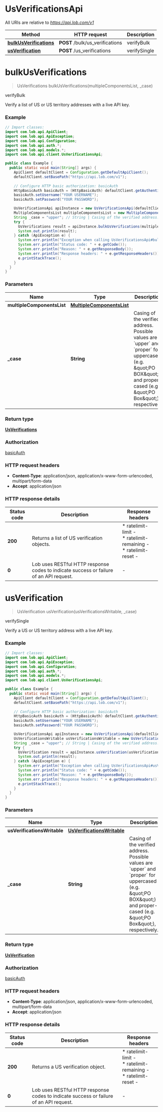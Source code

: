 # UsVerificationsApi

All URIs are relative to *https://api.lob.com/v1*

Method | HTTP request | Description
------------- | ------------- | -------------
[**bulkUsVerifications**](UsVerificationsApi.md#bulkUsVerifications) | **POST** /bulk/us_verifications | verifyBulk
[**usVerification**](UsVerificationsApi.md#usVerification) | **POST** /us_verifications | verifySingle


<a name="bulkUsVerifications"></a>
# **bulkUsVerifications**
> UsVerifications bulkUsVerifications(multipleComponentsList, _case)

verifyBulk

Verify a list of US or US territory addresses with a live API key.

### Example
```java
// Import classes:
import com.lob.api.ApiClient;
import com.lob.api.ApiException;
import com.lob.api.Configuration;
import com.lob.api.auth.*;
import com.lob.api.models.*;
import com.lob.api.client.UsVerificationsApi;

public class Example {
  public static void main(String[] args) {
    ApiClient defaultClient = Configuration.getDefaultApiClient();
    defaultClient.setBasePath("https://api.lob.com/v1");
    
    // Configure HTTP basic authorization: basicAuth
    HttpBasicAuth basicAuth = (HttpBasicAuth) defaultClient.getAuthentication("basicAuth");
    basicAuth.setUsername("YOUR USERNAME");
    basicAuth.setPassword("YOUR PASSWORD");

    UsVerificationsApi apiInstance = new UsVerificationsApi(defaultClient);
    MultipleComponentsList multipleComponentsList = new MultipleComponentsList(); // MultipleComponentsList | 
    String _case = "upper"; // String | Casing of the verified address. Possible values are `upper` and `proper` for uppercased (e.g. \"PO BOX\") and proper-cased (e.g. \"PO Box\"), respectively.
    try {
      UsVerifications result = apiInstance.bulkUsVerifications(multipleComponentsList, _case);
      System.out.println(result);
    } catch (ApiException e) {
      System.err.println("Exception when calling UsVerificationsApi#bulkUsVerifications");
      System.err.println("Status code: " + e.getCode());
      System.err.println("Reason: " + e.getResponseBody());
      System.err.println("Response headers: " + e.getResponseHeaders());
      e.printStackTrace();
    }
  }
}
```

### Parameters

Name | Type | Description  | Notes
------------- | ------------- | ------------- | -------------
 **multipleComponentsList** | [**MultipleComponentsList**](MultipleComponentsList.md)|  |
 **_case** | **String**| Casing of the verified address. Possible values are &#x60;upper&#x60; and &#x60;proper&#x60; for uppercased (e.g. \&quot;PO BOX\&quot;) and proper-cased (e.g. \&quot;PO Box\&quot;), respectively. | [optional] [default to upper] [enum: upper, proper]

### Return type

[**UsVerifications**](UsVerifications.md)

### Authorization

[basicAuth](../README.md#basicAuth)

### HTTP request headers

 - **Content-Type**: application/json, application/x-www-form-urlencoded, multipart/form-data
 - **Accept**: application/json

### HTTP response details
| Status code | Description | Response headers |
|-------------|-------------|------------------|
**200** | Returns a list of US verification objects. |  * ratelimit-limit -  <br>  * ratelimit-remaining -  <br>  * ratelimit-reset -  <br>  |
**0** | Lob uses RESTful HTTP response codes to indicate success or failure of an API request. |  -  |

<a name="usVerification"></a>
# **usVerification**
> UsVerification usVerification(usVerificationsWritable, _case)

verifySingle

Verify a US or US territory address with a live API key.

### Example
```java
// Import classes:
import com.lob.api.ApiClient;
import com.lob.api.ApiException;
import com.lob.api.Configuration;
import com.lob.api.auth.*;
import com.lob.api.models.*;
import com.lob.api.client.UsVerificationsApi;

public class Example {
  public static void main(String[] args) {
    ApiClient defaultClient = Configuration.getDefaultApiClient();
    defaultClient.setBasePath("https://api.lob.com/v1");
    
    // Configure HTTP basic authorization: basicAuth
    HttpBasicAuth basicAuth = (HttpBasicAuth) defaultClient.getAuthentication("basicAuth");
    basicAuth.setUsername("YOUR USERNAME");
    basicAuth.setPassword("YOUR PASSWORD");

    UsVerificationsApi apiInstance = new UsVerificationsApi(defaultClient);
    UsVerificationsWritable usVerificationsWritable = new UsVerificationsWritable(); // UsVerificationsWritable | 
    String _case = "upper"; // String | Casing of the verified address. Possible values are `upper` and `proper` for uppercased (e.g. \"PO BOX\") and proper-cased (e.g. \"PO Box\"), respectively.
    try {
      UsVerification result = apiInstance.usVerification(usVerificationsWritable, _case);
      System.out.println(result);
    } catch (ApiException e) {
      System.err.println("Exception when calling UsVerificationsApi#usVerification");
      System.err.println("Status code: " + e.getCode());
      System.err.println("Reason: " + e.getResponseBody());
      System.err.println("Response headers: " + e.getResponseHeaders());
      e.printStackTrace();
    }
  }
}
```

### Parameters

Name | Type | Description  | Notes
------------- | ------------- | ------------- | -------------
 **usVerificationsWritable** | [**UsVerificationsWritable**](UsVerificationsWritable.md)|  |
 **_case** | **String**| Casing of the verified address. Possible values are &#x60;upper&#x60; and &#x60;proper&#x60; for uppercased (e.g. \&quot;PO BOX\&quot;) and proper-cased (e.g. \&quot;PO Box\&quot;), respectively. | [optional] [default to upper] [enum: upper, proper]

### Return type

[**UsVerification**](UsVerification.md)

### Authorization

[basicAuth](../README.md#basicAuth)

### HTTP request headers

 - **Content-Type**: application/json, application/x-www-form-urlencoded, multipart/form-data
 - **Accept**: application/json

### HTTP response details
| Status code | Description | Response headers |
|-------------|-------------|------------------|
**200** | Returns a US verification object. |  * ratelimit-limit -  <br>  * ratelimit-remaining -  <br>  * ratelimit-reset -  <br>  |
**0** | Lob uses RESTful HTTP response codes to indicate success or failure of an API request. |  -  |

